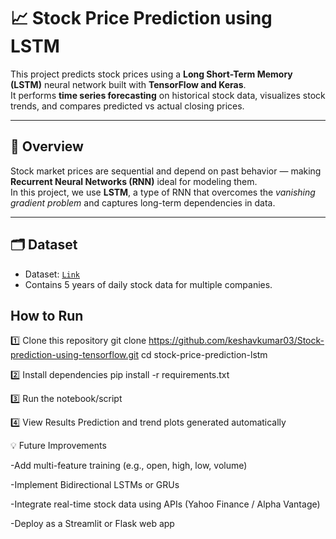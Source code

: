 # 📈 Stock Price Prediction using LSTM

This project predicts stock prices using a **Long Short-Term Memory (LSTM)** neural network built with **TensorFlow and Keras**.  
It performs **time series forecasting** on historical stock data, visualizes stock trends, and compares predicted vs actual closing prices.

---

## 🧠 Overview

Stock market prices are sequential and depend on past behavior — making **Recurrent Neural Networks (RNN)** ideal for modeling them.  
In this project, we use **LSTM**, a type of RNN that overcomes the *vanishing gradient problem* and captures long-term dependencies in data.


---

## 🗂️ Dataset

- Dataset: [`Link`](https://www.kaggle.com/dgawlik/nyse)  
- Contains 5 years of daily stock data for multiple companies.

## How to Run
1️⃣ Clone this repository
git clone https://github.com/keshavkumar03/Stock-prediction-using-tensorflow.git
cd stock-price-prediction-lstm

2️⃣ Install dependencies
pip install -r requirements.txt

3️⃣ Run the notebook/script

4️⃣ View Results
Prediction and trend plots generated automatically

💡 Future Improvements

-Add multi-feature training (e.g., open, high, low, volume)

-Implement Bidirectional LSTMs or GRUs

-Integrate real-time stock data using APIs (Yahoo Finance / Alpha Vantage)

-Deploy as a Streamlit or Flask web app



